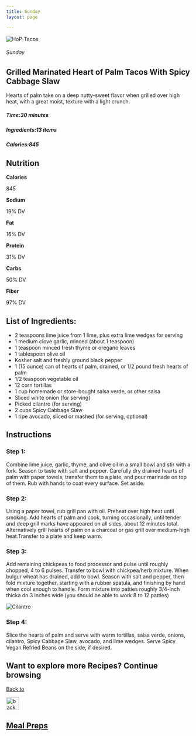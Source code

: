 ```yaml
---
title: Sunday
layout: page 

---
```


<div class="recipe-pages">
    <div class="square">
        <div class="recipe-img"> <img src="/images/mealprep/tacos.png" alt="HoP-Tacos"></div>
        <div class="recipe-info">
            <h6>Sunday</h6>
            <h2>Grilled Marinated Heart of Palm Tacos With Spicy Cabbage Slaw</h2>
            <p>Hearts of palm take on a deep nutty-sweet flavor when grilled over high heat, with a great moist, texture with a light crunch. </p>
            <h5>Time:<strong>30 minutes</strong> </h5>
            <h5>Ingredients:<strong>13 items</strong></h5>
            <h5>Calories:<strong>845</strong></h5>

   </div>
  </div>
</div>

<div class="ingredients-body">
    <h2>Nutrition</h2>
    <div class="nutrition">
        <div class="n-cards calories">
            <div class="n-container">
                <b>Calories</b>
                <p>845</p>

  </div>
        </div>
        <div class="n-cards sodium">
            <div class="n-container">
                <b>Sodium</b>
                <p>19% DV</p>
            </div>
        </div>
        <div class="n-cards fat">
            <div class="n-container">
                <b>Fat</b>
                <p>16% DV</p>
            </div>
        </div>
        <div class="n-cards protein">
            <div class="n-container">
                <b>Protein</b>
                <p>31% DV</p>
            </div>
        </div>
        <div class="n-cards carbs">
            <div class="n-container">
                <b>Carbs</b>
                <p>50% DV</p>
            </div>
        </div>
        <div class="n-cards fiber">
            <div class="n-container">
                <b>Fiber</b>
                <p>97% DV</p>
            </div>
        </div>
    </div>
    <div class="Ingredients">
        <h2>List of Ingredients:</h2>
        <ul class="ing-list">
            <li>2 teaspoons lime juice from 1 lime, plus extra lime wedges for serving</li>
            <li>1 medium clove garlic, minced (about 1 teaspoon)</li>
            <li>1 teaspoon minced fresh thyme or oregano leaves</li>
            <li>1 tablespoon olive oil</li>
            <li>Kosher salt and freshly ground black pepper</li>
            <li>1 (15 ounce) can of hearts of palm, drained, or 1/2 pound fresh hearts of palm</li>
            <li>1/2 teaspoon vegetable oil</li>
            <li>12 corn tortillas</li>
            <li>1 cup homemade or store-bought salsa verde, or other salsa</li>
            <li>Sliced white onion (for serving)</li>
            <li>Picked cilantro (for serving)</li>
            <li>2 cups Spicy Cabbage Slaw</li>
            <li>1 ripe avocado, sliced or mashed (for serving, optional)</li>
        </ul>
    </div>
  <div class="instructions">
        <h2>Instructions</h2>
        <h3>Step 1:</h3>
              <p>Combine lime juice, garlic, thyme, and olive oil in a small bowl and stir with a fork. Season to taste with salt and pepper. Carefully dry drained hearts of palm with paper towels, transfer them to a plate, and pour marinade on top of them. Rub with hands to coat every surface. Set aside.</p>

   <h3>Step 2:</h3>
        <p>Using a paper towel, rub grill pan with oil. Preheat over high heat until smoking. Add hearts of palm and cook, turning occasionally, until tender and deep grill marks have appeared on all sides, about 12 minutes total. Alternatively grill hearts of palm on a charcoal or gas grill over medium-high heat.Transfer to a plate and keep warm. </p>
        <h3>Step 3:</h3>
        <p>Add remaining chickpeas to food processor and pulse until roughly chopped, 4 to 6 pulses. Transfer to bowl with chickpea/herb mixture. When bulgur wheat has drained, add to bowl. Season with salt and pepper, then fold mixture together, starting with a rubber spatula, and finishing by hand when cool enough to handle. Form mixture into patties roughly 3/4-inch thicka dn 3 inches wide (you should be able to work 8 to 12 patties)</p>
        <img src="/images/mealprep/cilantro.jpg" alt="Cilantro">
           <h3>Step 4:</h3>
        <p>Slice the hearts of palm and serve with warm tortillas, salsa verde, onions, cilantro, Spicy Cabbage Slaw, avocado, and lime wedges. Serve Spicy Vegan Refried Beans on the side, if desired.</p>
  <section class="back-to">
            <h2>Want to explore more Recipes? Continue browsing</h2>
            <a href="mealprep">
                <div class="back-button">
                    <p>Back to </p><img src="/images/back.png" alt="back" width="35">
                    <h2>Meal Preps</h2>
                </div>
            </a>
        </section>
    </div>
</div>
